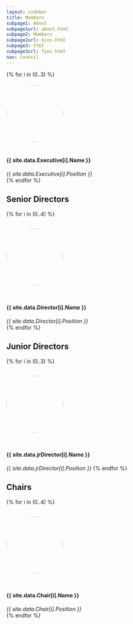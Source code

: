 ```yaml
---
layout: sidebar
title: Members
subpage1: About
subpage1url: about.html
subpage2: Members
subpage2url: bios.html
subpage3: FYEC
subpage3url: fyec.html
nav: Council
---
```

  <!-- Page Content -->
  
<style>
.image-circle {
  width: 150px;
  height: 150px;
  object-fit: cover;
  border-radius: 50%;
}
</style>


<div class="grid grid-md-4">
  {% for i in (0..3) %}
    <div class="person-hover" onclick="openDialog('ex', {{ i }})"><img class="image-circle" src="img/{{ site.data.Executive[i].netid }}.jpg" hspace="0" vspace="20" id="myImage" loading="lazy">
      <h4> {{ site.data.Executive[i].Name }} </h4>
      <i> {{ site.data.Executive[i].Position }} </i>
      <dialog class="dialog-person" id="exdialog-{{i}}">
        <link rel="horizontal-xs" href="./stylesheets/site.css">
        <form method="dialog" class="dialog-close">
          <button title="Close">
            x
          </button>
        </form>
        <div class="dialog-frame">
          <div class="dialog-image">
            <img height = "1200" width="1200" src="img/{{ site.data.Executive[i].netid }}.jpg" alt>
          </div>
          <div class="dialog-body">
            <h4 class="dialog-title">
              {{ site.data.Executive[i].Name }}
            </h4>
            <p class="dialog-desc">
              <em>{{ site.data.Executive[i].Position }}</em>
            </p>
            <p class="dialog-content">
              {{ site.data.Executive[i].Email }}
              <br>
              {{ site.data.Executive[i].Bio }}
            </p>
          </div>
        </div>
      </dialog>
    </div>
   {% endfor %}
</div>

<h2>Senior Directors</h2>
<div class="grid grid-md-4">
  {% for i in (0..4) %}
    <div class="person-hover" onclick="openDialog('sd', {{ i }})"><img class="image-circle" src="img/{{ site.data.Director[i].netid }}.jpg" hspace="0" vspace="30" id="myImage" loading="lazy" height="1200" width="1200">
      <h4> {{ site.data.Director[i].Name }} </h4>
      <i> {{ site.data.Director[i].Position }} </i>
      <dialog class="dialog-person" id="sddialog-{{i}}">
        <form method="dialog" class="dialog-close">
          <button title="Close">
            x
          </button>
        </form>
        <div class="dialog-frame">
          <div class="dialog-image">
            <img height = "1200" width="1200" src="img/{{ site.data.Director[i].netid }}.jpg" alt>
          </div>
          <div class="dialog-body">
            <h4 class="dialog-title">
              {{ site.data.Director[i].Name }}
            </h4>
            <p class="dialog-desc">
              <em>{{ site.data.Director[i].Position }}</em>
            </p>
            <p class="dialog-content">
              {{ site.data.Director[i].Email }}
              <br>
              {{ site.data.Director[i].Bio }}
            </p>
          </div>
        </div>
      </dialog>
    </div>
   {% endfor %}
</div>

<h2>Junior Directors</h2>
<div class="grid grid-md-4">
  {% for i in (0..3) %}
    <div class="person-hover" onclick="openDialog('jd', {{ i }})"><img class="image-circle" src="img/{{ site.data.jrDirector[i].netid }}.jpg" hspace="0" vspace="30" id="myImage" loading="lazy" height="1200" width="1200">
      <h4> {{ site.data.jrDirector[i].Name }} </h4>
      <i> {{ site.data.jrDirector[i].Position }} </i>
      <dialog class="dialog-person" id="jddialog-{{i}}">
        <form method="dialog" class="dialog-close">
          <button title="Close">
            x
          </button>
        </form>
        <div class="dialog-frame">
          <div class="dialog-image">
            <img height = "1200" width="1200" src="img/{{ site.data.jrDirector[i].netid }}.jpg" alt>
          </div>
          <div class="dialog-body">
            <h4 class="dialog-title">
              {{ site.data.jrDirector[i].Name }}
            </h4>
            <p class="dialog-desc">
              <em>{{ site.data.jrDirector[i].Position }}</em>
            </p>
            <p class="dialog-content">
              {{ site.data.jrDirector[i].Email }}
              <br>
              {{ site.data.jrDirector[i].Bio }}
            </p>
          </div>
        </div>
      </dialog>
   {% endfor %}
</div>

<h2>Chairs</h2>
<div class="grid grid-md-4">
  {% for i in (0..4) %}
    <div class="person-hover" onclick="openDialog('ch', {{ i }})"><img class="image-circle" src="img/{{ site.data.Chair[i].netid }}.jpg" hspace="0" vspace="30" id="myImage" loading="lazy" height="1200" width="1200">
      <h4> {{ site.data.Chair[i].Name }} </h4>
      <i> {{ site.data.Chair[i].Position }} </i>
      <dialog class="dialog-person" id="chdialog-{{i}}">
        <form method="dialog" class="dialog-close">
          <button title="Close">
            x
          </button>
        </form>
        <div class="dialog-frame">
          <div class="dialog-image">
            <img height="1200" width="1200" src="img/{{ site.data.Chair[i].netid }}.jpg" alt>
          </div>
          <div class="dialog-body">
            <h4 class="dialog-title">
              {{ site.data.Chair[i].Name }}
            </h4>
            <p class="dialog-desc">
              <em>{{ site.data.Chair[i].Position }}</em>
            </p>
            <p class="dialog-content">
              {{ site.data.Chair[i].Email }}
              <br>
              {{ site.data.Chair[i].Bio }}
            </p>
          </div>
        </div>
      </dialog>
    </div>
   {% endfor %}
</div>

<script>
function openDialog(level, index) { 
  document.getElementById(level + "dialog-" + index.toString()).showModal(); 
} 
</script>
